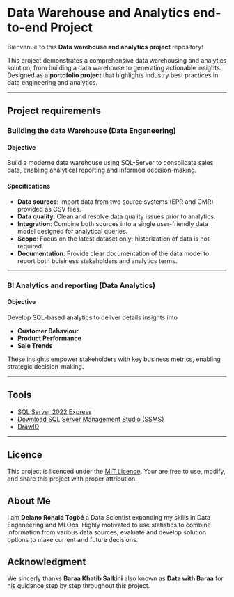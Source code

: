 # Data Warehouse and Analytics end-to-end Project

Bienvenue to this **Data warehouse and analytics project** repository!

This project demonstrates a comprehensive data warehousing and analytics solution, from building a data warehouse to generating actionable insights. Designed as a **portofolio project** that highlights industry best practices in data engineering and analytics. 

---

## Project requirements

### Building the data Warehouse (Data Engeneering)

#### Objective
Build a moderne data warehouse using SQL-Server to consolidate sales data, enabling analytical reporting and informed decision-making.

#### Specifications
- **Data sources**: Import data from two source systems (EPR and CMR) provided as CSV files.
- **Data quality**: Clean and resolve data quality issues prior to analytics.
- **Integration**: Combine both sources into a single user-friendly data model designed for analytical queries.
- **Scope**: Focus on the latest dataset only; historization of data is not required.
- **Documentation**: Provide clear documentation of the data model to report both buisiness stakeholders and analytics terms.
---

### BI Analytics and reporting (Data Analytics)

#### Objective
Develop SQL-based analytics to deliver details insights into
- **Customer Behaviour**
- **Product Performance**
- **Sale Trends**

These insights empower stakeholders with key business metrics, enabling strategic decision-making.

---
## Tools
- [SQL Server 2022 Express](https://www.microsoft.com/en-us/sql-server/sql-server-downloads)
- [Download SQL Server Management Studio (SSMS)](https://learn.microsoft.com/en-us/ssms/download-sql-server-management-studio-ssms?view=sql-server-ver16)
- [DrawIO](https://www.drawio.com/)

---

## Licence

This project is licenced under the [MIT Licence](https://opensource.org/license/mit). Your are free to use, modify, and share this project with proper attribution. 

## About Me

I am **Delano Ronald Togbé** a Data Scientist expanding my skills in Data Engeneering and MLOps. Highly motivated to use statistics to combine information from various data sources, evaluate and develop solution options to make current and future decisions.

## Acknowledgment
We sincerly thanks **Baraa Khatib Salkini** also known as **Data with Baraa** for his guidance step by step throughout this project.


